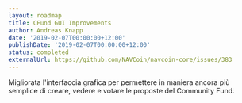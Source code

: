 ```yaml
---
layout: roadmap
title: CFund GUI Improvements
author: Andreas Knapp
date: '2019-02-07T00:00:00+12:00'
publishDate: '2019-02-07T00:00:00+12:00'
status: completed
externalUrl: https://github.com/NAVCoin/navcoin-core/issues/383
---
```


Migliorata l'interfaccia grafica per permettere in maniera ancora più semplice di creare, vedere e votare le proposte del Community Fund.
